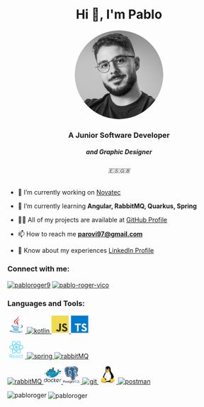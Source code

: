 <div align="center">
    <h1>Hi 👋, I'm Pablo</h1>
    <img src="resources/redonda.png" width="200px" style="border-radius: 100%" height="200">
    <h3>A Junior Software Developer</h3>
    <h5>and Graphic Designer</h5>
    <h6>🇪🇸🇬🇧</h6>
</div>


- 🔭 I’m currently working on <a href="https://www.novatec-gmbh.de/es/" style="color: #2aa889">[Novatec](https://www.novatec-gmbh.de/es/) </a>

- 🌱 I’m currently learning **Angular, RabbitMQ, Quarkus, Spring**

- 👨‍💻 All of my projects are available at [GitHub Profile](https://github.com/PabloRoger)

- 📫 How to reach me **parovi97@gmail.com**

- 📄 Know about my experiences [LinkedIn Profile](https://www.linkedin.com/in/pablo-roger-vico/)

<h3 align="left">Connect with me:</h3>
<p align="left">
<a href="https://twitter.com/pabloroger9" target="blank"><img align="center" src="https://raw.githubusercontent.com/rahuldkjain/github-profile-readme-generator/master/src/images/icons/Social/twitter.svg" alt="pabloroger9" height="30" width="40" /></a>
<a href="https://linkedin.com/in/pablo-roger-vico" target="blank"><img align="center" src="https://raw.githubusercontent.com/rahuldkjain/github-profile-readme-generator/master/src/images/icons/Social/linked-in-alt.svg" alt="pablo-roger-vico" height="30" width="40" /></a>
</p>

<h3 align="left">Languages and Tools:</h3>
<p >
    <a href="https://www.java.com" target="_blank" rel="noreferrer"> <img src="https://raw.githubusercontent.com/devicons/devicon/master/icons/java/java-original.svg" alt="java" width="40" height="40"/> </a>
    <a href="https://kotlinlang.org" target="_blank" rel="noreferrer"> <img src="https://www.vectorlogo.zone/logos/kotlinlang/kotlinlang-icon.svg" alt="kotlin" width="40" height="40"/> </a>
    <a href="https://developer.mozilla.org/en-US/docs/Web/JavaScript" target="_blank" rel="noreferrer"> <img src="https://raw.githubusercontent.com/devicons/devicon/master/icons/javascript/javascript-original.svg" alt="javascript" width="40" height="40"/> </a>
    <a href="https://www.typescriptlang.org/" target="_blank" rel="noreferrer"> <img src="https://raw.githubusercontent.com/devicons/devicon/master/icons/typescript/typescript-original.svg" alt="typescript" width="40" height="40"/> </a>
</p>
<p>
    <a href="https://reactjs.org/" target="_blank" rel="noreferrer"> <img src="https://raw.githubusercontent.com/devicons/devicon/master/icons/react/react-original-wordmark.svg" alt="react" width="40" height="40"/> </a>
    <a href="https://spring.io/" target="_blank" rel="noreferrer"> <img src="https://www.vectorlogo.zone/logos/springio/springio-icon.svg" alt="spring" width="40" height="40"/>
    <a href="https://es.quarkus.io" target="_blank" rel="noreferrer"> <img src="https://www.svgrepo.com/show/354245/quarkus-icon.svg" alt="rabbitMQ" width="40" height="40"/> </a>
</p>
<p>
    <a href="https://www.rabbitmq.com" target="_blank" rel="noreferrer"> <img src="https://www.vectorlogo.zone/logos/rabbitmq/rabbitmq-icon.svg" alt="rabbitMQ" width="40" height="40"/> </a>
    <a href="https://www.docker.com/" target="_blank" rel="noreferrer"> <img src="https://raw.githubusercontent.com/devicons/devicon/master/icons/docker/docker-original-wordmark.svg" alt="docker" width="40" height="40"/> </a>
    <a href="https://www.postgresql.org" target="_blank" rel="noreferrer"> <img src="https://raw.githubusercontent.com/devicons/devicon/master/icons/postgresql/postgresql-original-wordmark.svg" alt="postgresql" width="40" height="40"/> </a>
    <a href="https://git-scm.com/" target="_blank" rel="noreferrer"> <img src="https://www.vectorlogo.zone/logos/git-scm/git-scm-icon.svg" alt="git" width="40" height="40"/> </a>
    <a href="https://www.linux.org/" target="_blank" rel="noreferrer"> <img src="https://raw.githubusercontent.com/devicons/devicon/master/icons/linux/linux-original.svg" alt="linux" width="40" height="40"/> </a>
    <a href="https://postman.com" target="_blank" rel="noreferrer"> <img src="https://www.vectorlogo.zone/logos/getpostman/getpostman-icon.svg" alt="postman" width="40" height="40"/></a>
</p>

<p><img align="left" src="https://github-readme-stats.vercel.app/api/top-langs?username=pabloroger&show_icons=true&locale=en&layout=compact&theme=gotham" alt="pabloroger" /></p>

<p>&nbsp;<img align="center" src="https://github-readme-stats.vercel.app/api?username=pabloroger&show_icons=true&locale=en&theme=gotham" alt="pabloroger" /></p>

